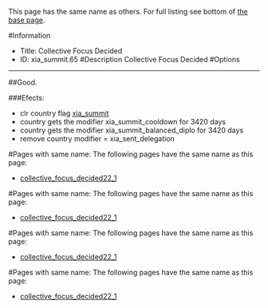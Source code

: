 This page has the same name as others. For full listing see bottom of [the base page](collective_focus.md).

#Information
 - Title: Collective Focus Decided
 - ID: xia_summit.65
#Description
Collective Focus Decided
#Options

___
##Good.

###Efects:<ul><li>clr country flag [xia_summit](../flags/xia_summit.md)</li><li>country gets the modifier xia_summit_cooldown for 3420 days</li><li>country gets the modifier xia_summit_balanced_diplo for 3420 days</li><li>remove country modifier = xia_sent_delegation</li></ul>


#Pages with same name:
The following pages have the same name as this page:
 - [collective_focus_decided22_1](collective_focus_decided22_1.md)


#Pages with same name:
The following pages have the same name as this page:
 - [collective_focus_decided22_1](collective_focus_decided22_1.md)


#Pages with same name:
The following pages have the same name as this page:
 - [collective_focus_decided22_1](collective_focus_decided22_1.md)


#Pages with same name:
The following pages have the same name as this page:
 - [collective_focus_decided22_1](collective_focus_decided22_1.md)

